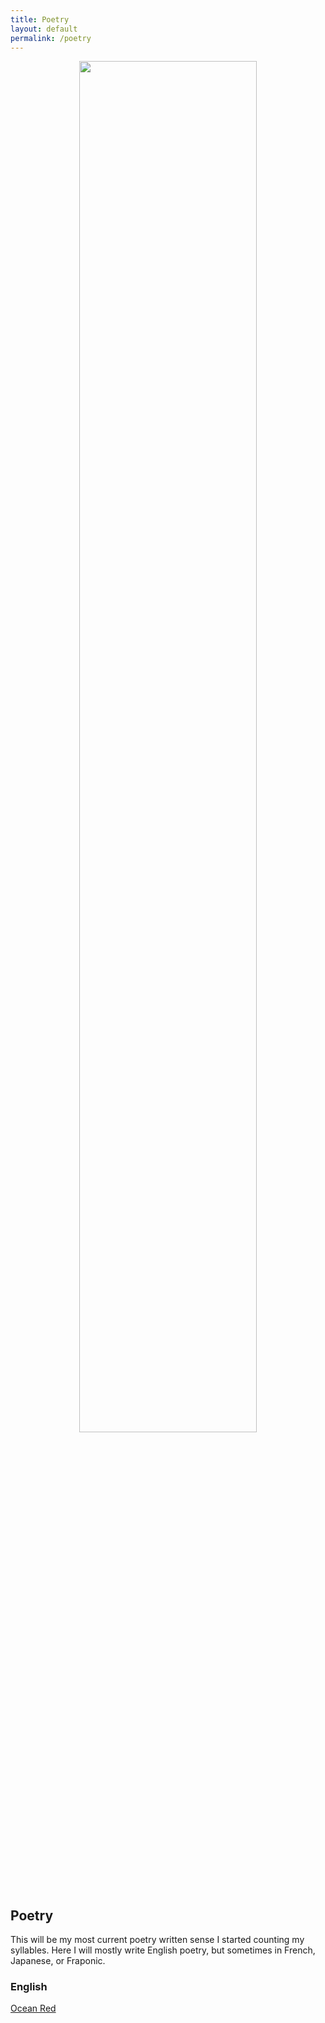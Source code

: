 ```yaml
---
title: Poetry
layout: default
permalink: /poetry
---
```

<center><img src="https://lwflouisa.github.io/Portfolio/assets/img/uploadedfairy.png" width="75%"></center>

## Poetry
This will be my most current poetry written sense I started counting my syllables. Here I will mostly write English poetry, but sometimes in French, Japanese, or Fraponic.

### English
[Ocean Red]()
